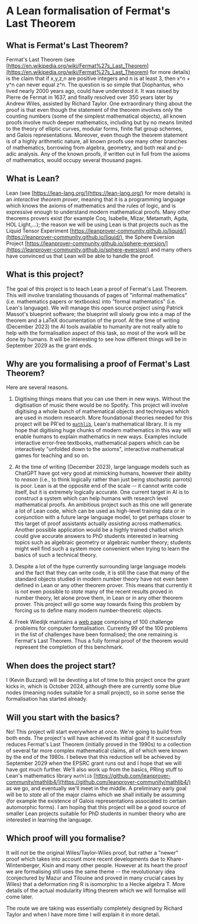 # A Lean formalisation of Fermat's Last Theorem

## What is Fermat's Last Theorem?

Fermat's Last Theorem (see [https://en.wikipedia.org/wiki/Fermat%27s_Last_Theorem](https://en.wikipedia.org/wiki/Fermat%27s_Last_Theorem) for more details) is the claim that if x,y,z,n are positive integers and n is at least 3, then x^n + y^n can never equal z^n. The question is so simple that Diophantus, who lived nearly 2000 years ago, could have understood it. It was raised by Pierre de Fermat in 1637, and finally resolved over 350 years later by Andrew Wiles, assisted by Richard Taylor. One extraordinary thing about the proof is that even though the statement of the theorem involves only the counting numbers (some of the simplest mathematical objects), all known proofs involve much deeper mathematics, including but by no means limited to the theory of elliptic curves, modular forms, finite flat group schemes, and Galois representations. Moreover, even though the theorem statement is of a highly arithmetic nature, all known proofs use many other branches of mathematics, borrowing from algebra, geometry, and both real and p-adic analysis. Any of the known proofs, if written out in full from the axioms of mathematics, would occupy several thousand pages.

## What is Lean?

Lean (see [https://lean-lang.org/](https://lean-lang.org/) for more details) is an *interactive theorem prover*, meaning that it is a programming language which knows the axioms of mathematics and the rules of logic, and is expressive enough to understand modern mathematical proofs. Many other theorems provers exist (for example Coq, Isabelle, Mizar, Metamath, Agda, HOL Light,...); the reason we will be using Lean is that projects such as the Liquid Tensor Experiment [https://leanprover-community.github.io/liquid/](https://leanprover-community.github.io/liquid/), the Sphere Eversion Project [https://leanprover-community.github.io/sphere-eversion/](https://leanprover-community.github.io/sphere-eversion/) and many others have convinced us that Lean will be able to handle the proof.

## What is this project?

The goal of this project is to teach Lean a proof of Fermat's Last Theorem. This will involve translating thousands of pages of "informal mathematics" (i.e. mathematics papers or textbooks) into "formal mathematics" (i.e. Lean's language). We will manage this open source project using Patrick Massot's blueprint software; the blueprint will slowly grow into a map of the theorem and a LaTeX documentation of the proof. At the time of writing (December 2023) the AI tools available to humanity are not really able to help with the formalisation aspect of this task, so most of the work will be done by humans. It will be interesting to see how different things will be in September 2029 as the grant ends.

## Why are you formalising a proof of Fermat's Last Theorem?

Here are several reasons.

1) Digitising things means that you can use them in new ways. Without the digitisation of music there would be no Spotify. This project will involve digitising a whole bunch of mathematical objects and techniques which are used in modern research. More foundational theories needed for this project will be PR'ed to [`mathlib`](https://github.com/leanprover-community/mathlib4), Lean's mathematical library. It is my hope that digitising huge chunks of modern mathematics in this way will enable humans to explain mathematics in new ways. Examples include interactive error-free textbooks, mathematical papers which can be interactively "unfolded down to the axioms", interactive mathematical games for teaching and so on.

2) At the time of writing (December 2023), large language models such as ChatGPT have got very good at mimicking humans, however their ability to *reason* (i.e., to think logically rather than just being stochastic parrots) is poor. Lean is at the opposite end of the scale -- it cannot write code itself, but it is extremely logically accurate. One current target in AI is to construct a system which can help humans with research level mathematical proofs. An ambitious project such as this one will generate a lot of Lean code, which can be used as high-level training data or in conjunction with a future large language model, to get perhaps closer to this target of proof assistants actually *assisting* across mathematics. Another possible application would be a highly trained chatbot which could give accurate answers to PhD students interested in learning topics such as algebraic geometry or algebraic number theory; students might well find such a system more convenient when trying to learn the basics of such a technical theory.

3) Despite a lot of the hype currently surrounding large language models and the fact that they can write code, it is still the case that many of the standard objects studied in modern number theory have not even been defined in Lean or any other theorem prover. This means that currently it is not even possible to *state* many of the recent results proved in number theory, let alone prove them, in Lean or in any other theorem prover. This project will go some way towards fixing this problem by forcing us to define many modern number-theoretic objects.
 
4) Freek Wiedijk maintains a [web page](https://www.cs.ru.nl/~freek/100/) comprising of 100 challenge problems for computer formalisation. Currently 99 of the 100 problems in the list of challenges have been formalised; the one remaining is Fermat's Last Theorem. Thus a fully formal proof of the theorem would represent the completion of this benchmark.

## When does the project start?

I (Kevin Buzzard) will be devoting a lot of time to this project once the grant kicks in, which is October 2024, although there are currently some blue nodes (meaning nodes suitable for a small project), so in some sense the formalisation has started already.

## Will you start with the basics?

No! This project will start everywhere at once. We're going to build from both ends. The project's will have achieved its initial goal if it successfully reduces Fermat's Last Theorem (initially proved in the 1990s) to a collection of several far more complex mathematical claims, all of which were known by the end of the 1980s. I believe that this reduction will be achieved by September 2029 when the EPSRC grant runs out and I hope that we will have got much further. We'll also work up from the basics, PRing stuff to Lean's mathematics library `mathlib` [https://github.com/leanprover-community/mathlib4/](https://github.com/leanprover-community/mathlib4/) as we go, and eventually we'll meet in the middle. A preliminary early goal will be to *state* all of the major claims which we shall initially be assuming (for example the existence of Galois representations associated to certain automorphic forms). I am hoping that this project will be a good source of smaller Lean projects suitable for PhD students in number theory who are interested in learning the language.

## Which proof will you formalise?

It will not be the original Wiles/Taylor-Wiles proof, but rather a "newer" proof which takes into account more recent developments due to Khare-Wintenberger, Kisin and many other people. However at its heart the proof we are formalising still uses the same theme -- the revolutionary idea (conjectured by Mazur and Tilouine and proved in many crucial cases by Wiles) that a deformation ring R is isomorphic to a Hecke algebra T. More details of the actual modularity lifting theorem which we will formalise will come later.

The route we are taking was essentially completely designed by Richard Taylor and when I have more time I will explain it in more detail.
